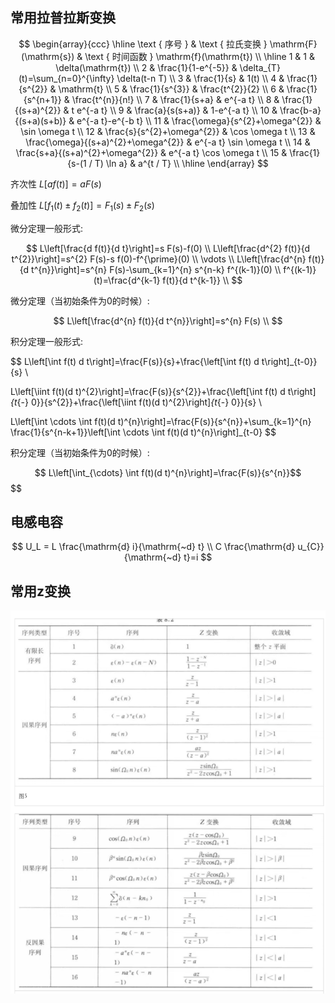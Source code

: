 ## 常用拉普拉斯变换

$$
\begin{array}{ccc}
\hline \text { 序号 } & \text { 拉氏变换 } \mathrm{F}(\mathrm{s}) & \text { 时间函数 } \mathrm{f}(\mathrm{t}) \\
\hline 1 & 1 & \delta(\mathrm{t}) \\
 2 & \frac{1}{1-e^{-5}} & \delta_{T}(t)=\sum_{n=0}^{\infty} \delta(t-n T) \\
 3 & \frac{1}{s} & 1(t) \\
 4 & \frac{1}{s^{2}} & \mathrm{t} \\
 5 & \frac{1}{s^{3}} & \frac{t^{2}}{2} \\
 6 & \frac{1}{s^{n+1}} & \frac{t^{n}}{n!} \\
 7 & \frac{1}{s+a} & e^{-a t} \\
 8 & \frac{1}{(s+a)^{2}} & t e^{-a t} \\
 9 & \frac{a}{s(s+a)} & 1-e^{-a t} \\
 10 & \frac{b-a}{(s+a)(s+b)} & e^{-a t}-e^{-b t} \\
 11 & \frac{\omega}{s^{2}+\omega^{2}} & \sin \omega t \\
 12 & \frac{s}{s^{2}+\omega^{2}} & \cos \omega t \\
 13 & \frac{\omega}{(s+a)^{2}+\omega^{2}} & e^{-a t} \sin \omega t \\
 14 & \frac{s+a}{(s+a)^{2}+\omega^{2}} & e^{-a t} \cos \omega t \\
 15 & \frac{1}{s-(1 / T) \ln a} & a^{t / T} \\
\hline
\end{array}
$$


齐次性 $L[a f(t)]=a F(s)$ 

叠加性 $L\left[f_{1}(t) \pm f_{2}(t)\right]=F_{1}(s) \pm F_{2}(s)$

微分定理一般形式:

$$
L\left[\frac{d f(t)}{d t}\right]=s F(s)-f(0) \\
L\left[\frac{d^{2} f(t)}{d t^{2}}\right]=s^{2} F(s)-s f(0)-f^{\prime}(0) \\
\vdots \\
L\left[\frac{d^{n} f(t)}{d t^{n}}\right]=s^{n} F(s)-\sum_{k=1}^{n} s^{n-k} f^{(k-1)}(0) \\
f^{(k-1)}(t)=\frac{d^{k-1} f(t)}{d t^{k-1}} \\
$$

微分定理（当初始条件为0的时候）:

$$
L\left[\frac{d^{n} f(t)}{d t^{n}}\right]=s^{n} F(s) \\
$$

积分定理一般形式: 

$$
L\left[\int f(t) d t\right]=\frac{F(s)}{s}+\frac{\left[\int f(t) d t\right]_{t-0}}{s} \\

L\left[\iint f(t)(d t)^{2}\right]=\frac{F(s)}{s^{2}}+\frac{\left[\int f(t) d t\right]_{t_{-} 0}}{s^{2}}+\frac{\left[\iint f(t)(d t)^{2}\right]_{t_{-} 0}}{s} \\

L\left[\int \cdots \int f(t)(d t)^{n}\right]=\frac{F(s)}{s^{n}}+\sum_{k=1}^{n} \frac{1}{s^{n-k+1}}\left[\int \cdots \int f(t)(d t)^{n}\right]_{t-0}
$$

积分定理（当初始条件为0的时候）:

$$
L\left[\int_{\cdots} \int f(t)(d t)^{n}\right]=\frac{F(s)}{s^{n}}$$
$$
## 电感电容

$$
U_L = L \frac{\mathrm{d} i}{\mathrm{~d} t} \\
C \frac{\mathrm{d} u_{C}}{\mathrm{~d} t}=i
$$

## 常用z变换

![image-20240705164132783](./assets/image-20240705164132783.png)
